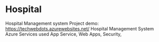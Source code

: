# Hospital
Hospital Management system
Project demo: https://techwebdots.azurewebsites.net/
Hospital Management System
Azure Services used
App Service, Web Apps, Security,
